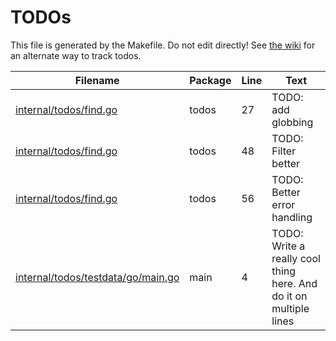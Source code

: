 # TODOs

This file is generated by the Makefile.  Do not edit directly!
See [the wiki](https://github.com/Evertras/code-todos/wiki/todos) for an alternate way to track todos.

| Filename | Package | Line | Text |
| -------- | ------- | ---- | ---- |
| [internal/todos/find.go](internal/todos/find.go#L27) | todos | 27 | TODO: add globbing |
| [internal/todos/find.go](internal/todos/find.go#L48) | todos | 48 | TODO: Filter better |
| [internal/todos/find.go](internal/todos/find.go#L56) | todos | 56 | TODO: Better error handling |
| [internal/todos/testdata/go/main.go](internal/todos/testdata/go/main.go#L4) | main | 4 | TODO: Write a really cool thing here. And do it on multiple lines |

